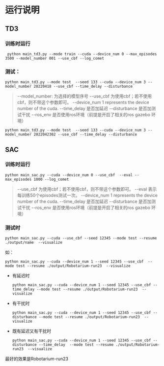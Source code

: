 # 运行说明

## TD3

### 训练时运行

```shell
 python main_td3.py --mode train --cuda --device_num 0 --max_episodes 3500 --model_number 001 --use_cbf --log_comet  
```

### 测试：

```shell
python main_td3.py --mode test  --seed 133 --cuda --device_num 3 --model_number 20220418 --use_cbf --time_delay --disturbance
```

> --model_number: 为选择的模型序号
> --use_cbf 为使用cbf；若不使用cbf，则不带这个参数即可。
> --device_num 1 represents the device number of the cuda.
> --time_delay 是否加延迟
> --disturbance 是否加测试干扰
> --ros_env 是否使用ros环境（前提是开启了相关的ros gazebo 环境）


```shell
python main_td3.py --mode test  --seed 133 --cuda --device_num 3 --model_number 2022042302 --use_cbf --time_delay --disturbance
```

## SAC

### 训练时运行

```shell
python main_sac.py --cuda --device_num 0 --use_cbf  --eval --max_episodes 1000 --log_comet   
```

> --use_cbf 为使用cbf；若不使用cbf，则不带这个参数即可。
> --eval 表示每训练50个episodes测试一次。
> --device_num 1 represents the device number of the cuda.
> --time_delay 是否加延迟
> --disturbance 是否加测试干扰
> --ros_env 是否使用ros环境（前提是开启了相关的ros gazebo 环境）


### 测试时

```shell
python main_sac.py --cuda --use_cbf --seed 12345 --mode test --resume ./output/name  --visualize
```

如：

```shell
python main_sac.py --cuda --device_num 1 --seed 12345 --use_cbf  --mode test --resume ./output/Robotarium-run23  --visualize
```

- 有延迟时

    ```shell
    python main_sac.py --cuda --device_num 1 --seed 12345 --use_cbf --time_delay --mode test --resume ./output/Robotarium-run23  --visualize
    ```

- 有干扰时
    ```shell
    python main_sac.py --cuda --device_num 1 --seed 12345 --use_cbf --disturbance --mode test --resume ./output/Robotarium-run23  --visualize
    ```


- 既有延迟又有干扰时
    ```shell
    python main_sac.py --cuda --device_num 1 --seed 12345 --use_cbf --disturbance --time_delay  --mode test --resume ./output/Robotarium-run23  --visualize
    ```


最好的效果是Robotarium-run23